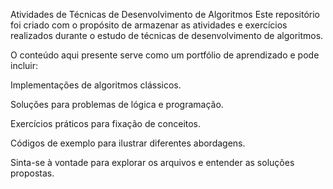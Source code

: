 Atividades de Técnicas de Desenvolvimento de Algoritmos
Este repositório foi criado com o propósito de armazenar as atividades e exercícios realizados durante o estudo de técnicas de desenvolvimento de algoritmos.

O conteúdo aqui presente serve como um portfólio de aprendizado e pode incluir:

Implementações de algoritmos clássicos.

Soluções para problemas de lógica e programação.

Exercícios práticos para fixação de conceitos.

Códigos de exemplo para ilustrar diferentes abordagens.

Sinta-se à vontade para explorar os arquivos e entender as soluções propostas.
